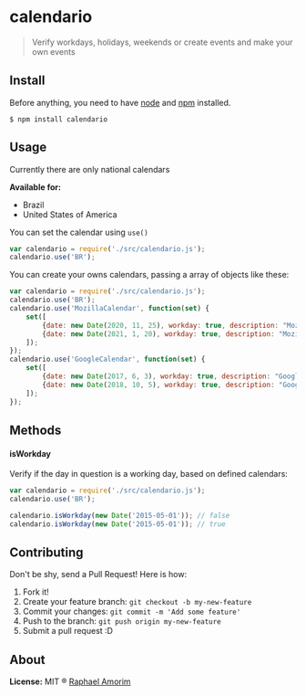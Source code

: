 # calendario

> Verify workdays, holidays, weekends or create events and make your own events

## Install

Before anything, you need to have [node](http://nodejs.org/) and [npm](https://www.npmjs.org/) installed.

    $ npm install calendario

## Usage

Currently there are only national calendars

**Available for:**

- Brazil
- United States of America

You can set the calendar using `use()`

```javascript
var calendario = require('./src/calendario.js');
calendario.use('BR');
```

You can create your owns calendars, passing a array of objects like these:

```javascript
var calendario = require('./src/calendario.js');
calendario.use('BR');
calendario.use('MozillaCalendar', function(set) {
	set([
		{date: new Date(2020, 11, 25), workday: true, description: "Mozilla Summit"},
		{date: new Date(2021, 1, 20), workday: true, description: "Mozilla another event"},
	]);
});
calendario.use('GoogleCalendar', function(set) {
	set([
		{date: new Date(2017, 6, 3), workday: true, description: "Google IO"},
		{date: new Date(2018, 10, 5), workday: true, description: "Google another event"},
	]);
});
```

## Methods

#### isWorkday

Verify if the day in question is a working day, based on defined calendars:

```javascript
var calendario = require('./src/calendario.js');
calendario.use('BR');

calendario.isWorkday(new Date('2015-05-01')); // false
calendario.isWorkday(new Date('2015-05-01')); // true
```

## Contributing

Don't be shy, send a Pull Request! Here is how:

1. Fork it!
2. Create your feature branch: `git checkout -b my-new-feature`
3. Commit your changes: `git commit -m 'Add some feature'`
4. Push to the branch: `git push origin my-new-feature`
5. Submit a pull request :D

## About

**License:** MIT ® [Raphael Amorim](https://github.com/raphamorim)
